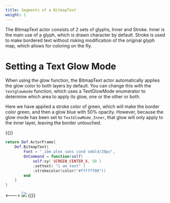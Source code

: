 ```yaml
---
title: Segments of a BitmapText
weight: 1
---
```


The BitmapText actor consists of 2 sets of glyphs, Inner and Stroke. Inner is the main use of a glyph, which is drawn character by default. Stroke is used to make bordered text without risking modification of the original glyph map, which allows for coloring on the fly.

# Setting a Text Glow Mode

When using the glow function, the BitmapText actor automatically applies the glow color to both layers by default. You can change this with the `textglowmode` function, which uses a TextGlowMode enumerator to determine which area to apply its glow, one or the other or both.

Here we have applied a stroke color of green, which will make the border color green, and then a glow blue with 50% opacity. However, because the glow mode has been set to `TextGlowMode_Inner`, that glow will only apply to the inner layer, leaving the border untouched.

{{<columns>}}
```lua
return Def.ActorFrame{
	Def.BitmapText{
		Font = "_ibm plex sans cond smbld/20px",
		OnCommand = function(self)
			self:xy( SCREEN_CENTER_X, 50 )
			:settext( "i am text" )
			:strokecolor(color("#ffffff00"))
		end
	}
}
```
<--->
![](/theming/bitmap/glowModeExample.png)
{{</columns>}}